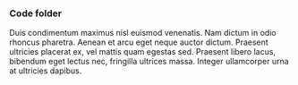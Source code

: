 ### Code folder

 Duis condimentum maximus nisl euismod venenatis. Nam dictum in odio rhoncus pharetra. Aenean et arcu eget neque auctor dictum. Praesent ultricies placerat ex, vel mattis quam egestas sed. Praesent libero lacus, bibendum eget lectus nec, fringilla ultrices massa. Integer ullamcorper urna at ultricies dapibus. 